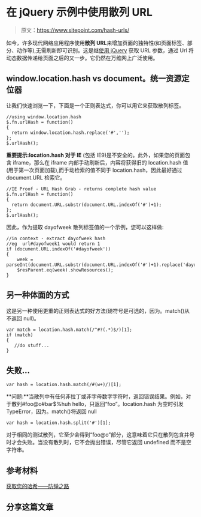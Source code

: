# 在 jQuery 示例中使用散列 URL

> 原文：<https://www.sitepoint.com/hash-urls/>

如今，许多现代网络应用程序使用**散列 URL**来增加页面的独特性(如页面标签、部分、动作等),无需刷新即可识别。这是继[使用 jQuery](http://www.jquery4u.com/snippets/url-parameters-jquery/) 获取 URL 参数，通过 Url 将动态数据传递给页面之后的又一步。它仍然在万维网上广泛使用。

## window.location.hash vs document。统一资源定位器

让我们快速浏览一下，下面是一个正则表达式，你可以用它来获取散列标签。

```
//using window.location.hash
$.fn.urlHash = function()
{
  return window.location.hash.replace('#','');
};
$.urlHash();
```

**重要提示:location.hash 对于 IE** (包括 IE9)是不安全的。此外，如果您的页面包含 iframe，那么在 iframe 内部手动刷新后，内容将获得旧的 location.hash 值(用于第一次页面加载),而手动检索的值不同于 location.hash，因此最好通过 document.URL 检索它。

```
//IE Proof - URL Hash Grab - returns complete hash value
$.fn.urlHash = function()
{
  return document.URL.substr(document.URL.indexOf('#')+1);
};
$.urlHash();
```

因此，作为提取 dayofweek 散列标签值的一个示例，您可以这样做:

```
//in context - extract dayofweek hash
//eg  url#dayofweek1 would return 1
if (document.URL.indexOf('#dayofweek'))
{
    week = parseInt(document.URL.substr(document.URL.indexOf('#')+1).replace('dayofweek',''))-1;
    $resParent.eq(week).showResources();
}
```

## 另一种体面的方式

这是另一种使用更重的正则表达式的好方法(磅符号是可选的，因为。match()从不返回 null)。

```
var match = location.hash.match(/^#?(.*)$/)[1];
if (match)
{
   //do stuff...
}
```

## 失败…

```
var hash = location.hash.match(/#(w+)/)[1];
```

**问题:**当散列中有任何非拉丁或非字母数字字符时，返回错误结果。例如，对于散列#foo@o#bar$%huh hello，只返回“foo”。location.hash 为空时引发 TypeError，因为。match()将返回 null

```
var hash = location.hash.split('#')[1];
```

对于相同的测试散列，它至少会得到“foo@o”部分，这意味着它只在散列包含井号时才会失败。当没有散列时，它不会抛出错误，尽管它返回 undefined 而不是空字符串。

## 参考材料

[获取您的哈希——防弹之路](http://lea.verou.me/2011/05/get-your-hash-the-bulletproof-way/)

## 分享这篇文章